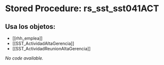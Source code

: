 # Stored Procedure: rs_sst_sst041ACT

## Usa los objetos:
- [[rhh_emplea]]
- [[SST_ActividadAltaGerencia]]
- [[SST_ActividadReunionAltaGerencia]]

*No code available.*
